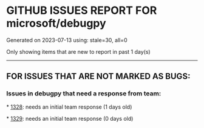 
# GITHUB ISSUES REPORT FOR microsoft/debugpy


Generated on 2023-07-13 using: stale=30, all=0


Only showing items that are new to report in past 1 day(s)


---

## FOR ISSUES THAT ARE NOT MARKED AS BUGS:


### Issues in debugpy that need a response from team:


\* [1328](https://github.com/microsoft/debugpy/issues/1328 "View thread state in debugger without breakpoints"): needs an initial team response (1 days old)

\* [1329](https://github.com/microsoft/debugpy/issues/1329 "supportsStepBack"): needs an initial team response (0 days old)
